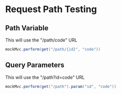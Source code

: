 # Request Path Testing

## Path Variable

This will use the "/path/code" URL

```java
mockMvc.perform(get("/path/{id}", "code"))
```

## **Query Parameters**

This will use the "/path?id=code" URL

```java
mockMvc.perform(get("/path").param("id", "code"))
```



